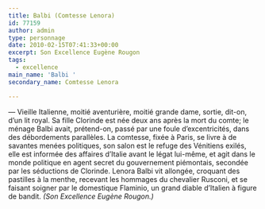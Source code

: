 ```yaml
---
title: Balbi (Comtesse Lenora)
id: 77159
author: admin
type: personnage
date: 2010-02-15T07:41:33+00:00
excerpt: Son Excellence Eugène Rougon
tags:
  - excellence
main_name: 'Balbi '
secondary_name: Comtesse Lenora

---
```

— Vieille Italienne, moitié aventurière, moitié grande dame, sortie, dit-on, d&rsquo;un lit royal. Sa fille Clorinde est née deux ans après la mort du comte; le ménage Balbi avait, prétend-on, passé par une foule d&rsquo;excentricités, dans des débordements parallèles. La comtesse, fixée à Paris, se livre à de savantes menées politiques, son salon est le refuge des Vénitiens exilés, elle est informée des affaires d&rsquo;Italie avant le légat lui-même, et agit dans le monde politique en agent secret du gouvernement piémontais, secondée par les séductions de Clorinde. Lenora Balbi vit allongée, croquant des pastilles à la menthe, recevant les hommages du chevalier Rusconi, et se faisant soigner par le domestique Flaminio, un grand diable d&rsquo;Italien à figure de bandit. _(Son Excellence Eugène Rougon.)_